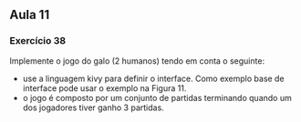 ## Aula 11

### Exercício 38

Implemente o jogo do galo (2 humanos) tendo em conta o seguinte:
- use a linguagem kivy para definir o interface. Como exemplo base de interface pode
usar o exemplo na Figura 11.
- o jogo é composto por um conjunto de partidas terminando quando um dos jogadores
tiver ganho 3 partidas.